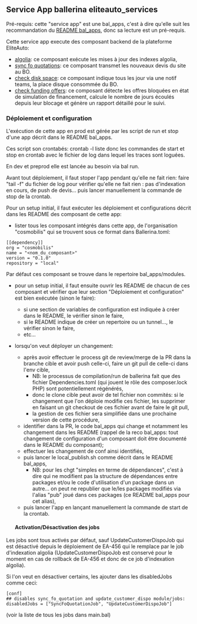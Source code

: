 ## Service App ballerina eliteauto_services

Pré-requis: cette "service app" est une bal_apps, c'est à dire qu'elle suit les recommandation du [README bal_apps](../../README.md), donc sa lecture est un pré-requis.

Cette service app execute des composant backend de la plateforme EliteAuto:
* [algolia](../../modules/algolia/README.md): ce composant exécute les mises à jour des indexes algolia,
* [sync fo quotations](../../modules/sync_fo_quotations/README.md): ce composant transmet les nouveaux devis du site au BO.
* [check disk space](../../modules/check_disk_space/README.md): ce composant indique tous les jour via une notif teams, la place disque consommée du BO.
* [check funding offers](../../modules/check_funding_offers/README.md): ce composant détecte les offres bloquées en état de simulation de financement, calcule le nombre de jours écoulés depuis leur blocage et génère un rapport détaillé pour le suivi.

### Déploiement et configuration

L'exécution de cette app en prod est gérée par les script de run et stop d'une app décrit dans le README bal_apps.

Ces script son crontabés: crontab -l liste donc les commandes de start et stop en crontab avec le fichier de log dans lequel les traces sont loguées.

En dev et preprod elle est lancée au besoin via bal run.

Avant tout déploiement, il faut stoper l'app pendant qu'elle ne fait rien: faire "tail -f" du fichier de log pour vérifier qu'elle ne fait rien : pas d'indexation en cours, de push de devis... puis lancer manuellement la commande de stop de la crontab.

Pour un setup initial, il faut exécuter les déploiement et configurations décrit dans les README des composant de cette app:
* lister tous les composant intégrés dans cette app, de l'organisation "cosmobilis" qui se trouvent sous ce format dans Ballerina.toml:
```
[[dependency]]
org = "cosmobilis"
name = "<nom_du_composant>"
version = "0.1.0"
repository = "local"

```
Par défaut ces composant se trouve dans le repertoire bal_apps/modules.
* pour un setup initial, il faut ensuite ouvrir les README de chacun de ces composant et vérifier que leur section "Déploiement et configuration" est bien exécutée (sinon le faire): 
  * si une section de variables de configuration est indiquée à créer dans le README, le vérifier sinon le faire,
  * si le README indique de créer un repertoire ou un tunnel..., le vérifier sinon le faire,
  * etc...
* lorsqu'on veut déployer un changement:
  * après avoir effectuer le process git de review/merge de la PR dans la branche cible et avoir push celle-ci, faire un git pull de celle-ci dans l'env cible,
    * NB: le processus de compilation/run de ballerina fait que des fichier Dependencies.toml (qui jouent le rôle des composer.lock PHP) sont potentiellement régénérés,
    * donc le clone cible peut avoir de tel fichier non commités: si le changement que l'on déploie modifie ces fichier, les supprimer en faisant un git checkout de ces fichier avant de faire le git pull,
    * la gestion de ces fichier sera simplifiée dans une prochaine version de cette procédure,
  * identifier dans la PR, le code bal_apps qui change et notamment les changement dans les README (rappel de la reco bal_apps: tout changement de configuration d'un composant doit être documenté dans le README du composant);
  * effectuer les changement de conf ainsi identifiés,
  * puis lancer le local_publish.sh comme décrit dans le README bal_apps,
    * NB: pour les chgt "simples en terme de dépendances", c'est à dire qui ne modifient pas la structure de dépendances entre packages et/ou le code d'utilisation d'un package dans un autre... on peut ne republier que le/les packages modifiés via l'alias "pub" joué dans ces packages (ce README bal_apps pour cet alias),
  * puis lancer l'app en lançant manuellement la commande de start de la crontab.

  #### Activation/Désactivation des jobs

Les jobs sont tous activés par défaut, sauf UpdateCustomerDispoJob qui est désactivé depuis le déploiement de EA-456 qui le remplace par le job d'indexation algolia (UpdateCustomerDispoJob est conservé pour le moment en cas de rollback de EA-456 et donc de ce job d'indexation algolia).

Si l'on veut en désactiver certains, les ajouter dans les disabledJobs comme ceci:
```
[conf]
## disables sync_fo_quotation and update_customer_dispo module/jobs:
disabledJobs = ["SyncFoQuotationJob", "UpdateCustomerDispoJob"]
```
(voir la liste de tous les jobs dans main.bal)